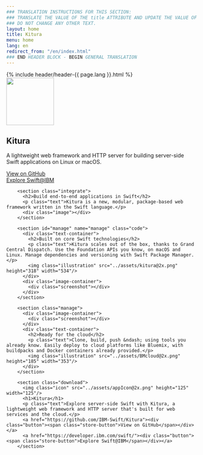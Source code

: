 ```yaml
---
### TRANSLATION INSTRUCTIONS FOR THIS SECTION:
### TRANSLATE THE VALUE OF THE title ATTRIBUTE AND UPDATE THE VALUE OF THE lang ATTRIBUTE. 
### DO NOT CHANGE ANY OTHER TEXT. 
layout: home
title: Kitura
menu: home
lang: en
redirect_from: "/en/index.html"
### END HEADER BLOCK - BEGIN GENERAL TRANSLATION
---
```


<div>
    {% include header/header-{{ page.lang }}.html %}
    <div id="overlay"></div>
</div>

<div class="main-content">
        <section class="splash">
          <img class="icon" src="../assets/appIcon@2x.png" height="125" width="125"/>
          <h1>Kitura</h1>
          <p class="text">A lightweight web framework and HTTP server for building server-side Swift applications on Linux or macOS.</p>
          <a href="https://github.com/IBM-Swift/Kitura"><div class="button"><span class="store-button">View on GitHub</span></div></a>
          <a href="https://developer.ibm.com/swift/"><div class="button"><span class="store-button">Explore Swift@IBM</span></div></a>
        </section>

        <section class="integrate">
          <h2>Build end-to-end applications in Swift</h2>
          <p class="text">Kitura is a new, modular, package-based web framework written in the Swift language.</p>
          <div class="image"></div>
        </section>

        <section id="manage" name="manage" class="code">
          <div class="text-container">
            <h2>Built on core Swift technologies</h2>
            <p class="text">Kitura scales out of the box, thanks to Grand Central Dispatch. Use the Foundation APIs you know, on macOS and Linux. Manage dependencies and versioning with Swift Package Manager.</p>
            <img class="illustration" src="../assets/kitura@2x.png" height="318" width="534"/>
          </div>
          <div class="image-container">
            <div class="screenshot"></div>
          </div>
        </section>

        <section class="manage">
          <div class="image-container">
            <div class="screenshot"></div>
          </div>
          <div class="text-container">
            <h2>Ready for the cloud</h2>
            <p class="text">Clone, build, push &ndash; using tools you already know. Easily deploy to cloud platforms like Bluemix, with buildpacks and Docker containers already provided.</p>
            <img class="illustration" src="../assets/BMcloud@2x.png" height="185" width="353"/>
          </div>
        </section>
 
        <section class="download">
          <img class="icon" src="../assets/appIcon@2x.png" height="125" width="125"/>
          <h1>Kitura</h1>
          <p class="text">Explore server-side Swift with Kitura, a lightweight web framework and HTTP server that's built for web services and the cloud.</p>
          <a href="https://github.com/IBM-Swift/Kitura"><div class="button"><span class="store-button">View on GitHub</span></div></a>
          <a href="https://developer.ibm.com/swift/"><div class="button"><span class="store-button">Explore Swift@IBM</span></div></a>
        </section>
